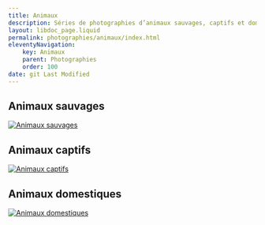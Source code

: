 ```yaml
---
title: Animaux
description: Séries de photographies d’animaux sauvages, captifs et domestiques
layout: libdoc_page.liquid
permalink: photographies/animaux/index.html
eleventyNavigation:
    key: Animaux
    parent: Photographies
    order: 100
date: git Last Modified
---
```


## Animaux sauvages

[![Animaux sauvages](/sources/animaux/sauvages/aigle_royal_img_5553.jpg)](/content/photographies/animaux/sauvages/animaux-sauvages.md  "Animaux sauvages")

## Animaux captifs

[![Animaux captifs](/sources/animaux/captifs/aigle_royal_img_5206.jpg)](/content/photographies/animaux/captifs/animaux-captifs.md  "Animaux captifs")

## Animaux domestiques

[![Animaux domestiques](/sources/animaux/domestiques/img_6994_size_2560x1706.webp)](/content/photographies/animaux/domestiques/animaux-domestiques.md  "Animaux domestiques")

